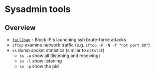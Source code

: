 # Sysadmin tools

## Overview

* [`fail2ban`](https://github.com/entrity/Computer-Usage/blob/master/Reference%2C%20fail2ban.md) - Block IP's launching ssh brute-force attacks
* `iftop` examine network traffic (e.g. `iftop -P -N -f "not port 80"`)
* `ss` dump socket statistics (similar to `netstat`)
    * `ss -a` show all (listening and receiving)
    * `ss -l` show listening
    * `ss -p` show the pid
